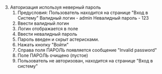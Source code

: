3. Авторизация используя неверный пароль
    1. Предусловия:  Пользователь находится на странице "Вход в Систему" Валидный логин - admin Невалидный пароль - 123
    1. Ввести валидный логин
    1. Логин отображается в поле
    1. Ввести невалидный пароль
    1. Пароль введен и скрыт астерисками.
    1. Нажать кнопку "Войти"
    1. Справа поля ПАРОЛЬ появляется сообщение "Invalid password"
    1. Поле ПАРОЛЬ очищено (пустое)
    1. Пользователь не авторизован, находится на странице "Вход в систему"
